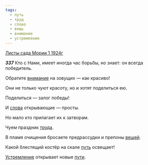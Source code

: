 ```yaml
---
tags:
  - путь
  - труд
  - слово
  - вещь
  - внимание
  - устремление
---
```


[Листы сада Мории 1 1924г](https://127.0.0.1:4002/agni/1924)

___337___
Кто с Нами, имеет иногда час борьбы, но знает: он всегда победитель.   

Обратите [внимание](../../../tags/#внимание) на зовущих — как красиво!   

Они не только чуют красоту, но и хотят поделиться ею.   

Поделиться — залог победы!   

И [слова](../../../tags/#слово) открывающие — просты.   

Но мало кто прилагает их к затворам.   

Чуем праздник [труда](../../../tags/#труд).   

В пламя очищения бросаете предрассудки и препоны [вещей](../../../tags/#вещь).   

Какой блестящий костёр на скале [путь](../../../tags/#путь) освещает!   

[Устремление](../../../tags/#устремление) открывает новые [пути](../../../tags/#путь).   

